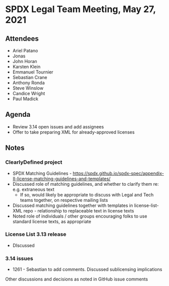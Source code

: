 # SPDX Legal Team Meeting, May 27, 2021

## Attendees
* Ariel Patano
* Jonas
* John Horan
* Karsten Klein
* Emmanuel Tournier
* Sebastian Crane
* Anthony Ronda
* Steve Winslow
* Candice Wright
* Paul Madick

## Agenda
* Review 3.14 open issues and add assignees
* Offer to take preparing XML for already-approved licenses

## Notes

### ClearlyDefined project
* SPDX Matching Guidelines - https://spdx.github.io/spdx-spec/appendix-II-license-matching-guidelines-and-templates/
* Discussed role of matching guidelines, and whether to clarify them re: e.g. extraneous text
  * If so, would likely be appropriate to discuss with Legal and Tech teams together, on respective mailing lists
* Discussed matching guidelines together with templates in license-list-XML repo - relationship to replaceable text in license texts
* Noted role of individuals / other groups encouraging folks to use standard license texts, as appropriate

### License List 3.13 release
* DIscussed 

### 3.14 issues
* 1261 - Sebastian to add comments. Discussed sublicensing implications

Other discussions and decisions as noted in GitHub issue comments
